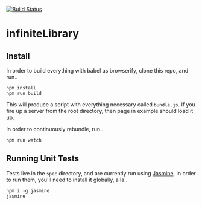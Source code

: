 [![Build Status](https://travis-ci.org/jonberliner/infiniteLibrary.svg?branch=jsDev)](https://travis-ci.org/jonberliner/infiniteLibrary)

infiniteLibrary
===============

Install
-------
In order to build everything with babel as browserify, clone this repo, and run..

```
npm install
npm run build
```

This will produce a script with everything necessary called `bundle.js`. 
If you fire up a server from the root directory, then page in example should load it up.

In order to continuously rebundle, run..

```
npm run watch
```

Running Unit Tests
------------------

Tests live in the `spec` directory, and  are currently run using [Jasmine](http://jasmine.github.io/).
In order to run them, you'll need to install it globally, a la..

```
npm i -g jasmine
jasmine
```

